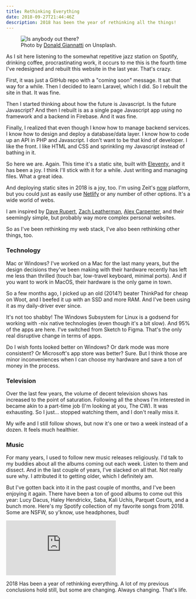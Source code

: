 ```yaml
---
title: Rethinking Everything
date: 2018-09-27T21:44:46Z
description: 2018 has been the year of rethinking all the things!
---
```

<figure>
  <img src="/assets/images/posts/2018/donald-giannatti-671274-unsplash.jpg" alt="Is anybody out there?">
  <figcaption>Photo by <a href="https://unsplash.com/photos/Wj1D-qiOseE?utm_source=unsplash&utm_medium=referral&utm_content=creditCopyText">Donald Giannatti</a> on Unsplash.</figcaption>
</figure>

As I sit here listening to the somewhat repetitive jazz station on Spotify, drinking coffee, procrastinating work, it occurs to me this is the fourth time I've redesigned and rebuilt this website in the last year. That's crazy.

First, it was just a GitHub repo with a "coming soon" message. It sat that way for a while. Then I decided to learn Laravel, which I did. So I rebuilt the site in that. It was fine.

Then I started thinking about how the future is Javascript. Is the future Javascript? And then I rebuilt is as a single page Javascript app using no framework and a backend in Firebase. And it was fine.

Finally, I realized that even though I know how to manage backend services. I know how to design and deploy a database/data layer. I know how to code up an API in PHP and Javascript. I don't want to be that kind of developer. I like the front. I like HTML and CSS and sprinkling my Javascript instead of bathing in it.

So here we are. Again. This time it's a static site, built with [Eleventy](https://11ty.io), and it has been a joy. I think I'll stick with it for a while. Just writing and managing files. What a great idea.

And deploying static sites in 2018 is a joy, too. I'm using Zeit's [now](https://now.sh) platform, but you could just as easily use [Netlify](https://netlify.com) or any number of other options. It's a wide world of webs.

I am inspired by [Dave Rupert](https://daverupert.com/), [Zach Leatherman](https://www.zachleat.com/web/), [Alex Carpenter](https://alexcarpenter.me/), and their seemingly simple, but probably way more complex personal websites.

So as I've been rethinking my web stack, I've also been rethinking other things, too.

### Technology

Mac or Windows? I've worked on a Mac for the last many years, but the design decisions they've been making with their hardware recently has left me less than thrilled (touch bar, low-travel keyboard, minimal ports). And if you want to work in MacOS, their hardware is the only game in town.

So a few months ago, I picked up an old (2014?) beater ThinkPad for cheap on Woot, and I beefed it up with an SSD and more RAM. And I've been using it as my daily-driver ever since.

It's not too shabby! The Windows Subsystem for Linux is a godsend for working with -nix native technologies (even though it's a bit slow). And 95% of the apps are here. I've switched from Sketch to Figma. That's the only real disruptive change in terms of apps.

Do I wish fonts looked better on Windows? Or dark mode was more consistent? Or Microsoft's app store was better? Sure. But I think those are minor inconveniences when I can choose my hardware and save a ton of money in the process.

### Television

Over the last few years, the volume of decent television shows has increased to the point of saturation. Following all the shows I'm interested in became akin to a part-time job (I'm looking at you, The CW). It was exhausting. So I just... stopped watching them, and I don't really miss it.

My wife and I still follow shows, but now it's one or two a week instead of a dozen. It feels much healthier.

### Music

For many years, I used to follow new music releases religiously. I'd talk to my buddies about all the albums coming out each week. Listen to them and dissect. And in the last couple of years, I've slacked on all that. Not really sure why. I attributed it to getting older, which I definitely am.

But I've gotten back into it in the past couple of months, and I've been enjoying it again. There have been a ton of good albums to come out this year: Lucy Dacus, Haley Hendrickx, Saba, Kali Uchis, Parquet Courts, and a bunch more. Here's my Spotify collection of my favorite songs from 2018. Some are NSFW, so y'know, use headphones, bud!

<iframe src="https://open.spotify.com/embed/user/clubrob/playlist/2C7Qp8COnpPPos7nQBDEuT"  frameborder="0" allowtransparency="true" allow="encrypted-media"></iframe>

2018 Has been a year of rethinking everything. A lot of my previous conclusions hold still, but some are changing. Always changing. That's life.